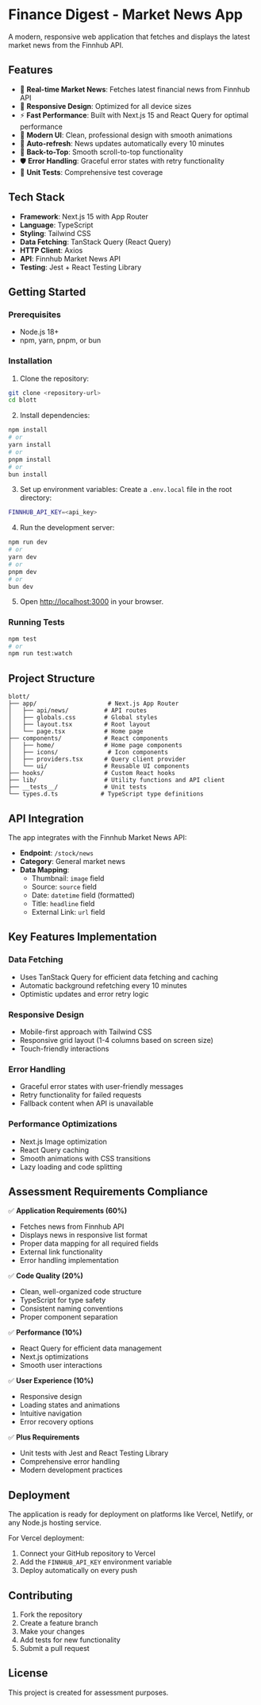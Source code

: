 # Finance Digest - Market News App

A modern, responsive web application that fetches and displays the latest market news from the Finnhub API.

## Features

- 📰 **Real-time Market News**: Fetches latest financial news from Finnhub API
- 📱 **Responsive Design**: Optimized for all device sizes
- ⚡ **Fast Performance**: Built with Next.js 15 and React Query for optimal performance
- 🎨 **Modern UI**: Clean, professional design with smooth animations
- 🔄 **Auto-refresh**: News updates automatically every 10 minutes
- 🚀 **Back-to-Top**: Smooth scroll-to-top functionality
- 🛡️ **Error Handling**: Graceful error states with retry functionality
- 🧪 **Unit Tests**: Comprehensive test coverage

## Tech Stack

- **Framework**: Next.js 15 with App Router
- **Language**: TypeScript
- **Styling**: Tailwind CSS
- **Data Fetching**: TanStack Query (React Query)
- **HTTP Client**: Axios
- **API**: Finnhub Market News API
- **Testing**: Jest + React Testing Library

## Getting Started

### Prerequisites

- Node.js 18+ 
- npm, yarn, pnpm, or bun

### Installation

1. Clone the repository:
```bash
git clone <repository-url>
cd blott
```

2. Install dependencies:
```bash
npm install
# or
yarn install
# or
pnpm install
# or
bun install
```

3. Set up environment variables:
Create a `.env.local` file in the root directory:
```bash
FINNHUB_API_KEY=<api_key>
```

4. Run the development server:
```bash
npm run dev
# or
yarn dev
# or
pnpm dev
# or
bun dev
```

5. Open [http://localhost:3000](http://localhost:3000) in your browser.

### Running Tests

```bash
npm test
# or
npm run test:watch
```

## Project Structure

```
blott/
├── app/                    # Next.js App Router
│   ├── api/news/          # API routes
│   ├── globals.css        # Global styles
│   ├── layout.tsx         # Root layout
│   └── page.tsx           # Home page
├── components/            # React components
│   ├── home/              # Home page components
│   ├── icons/              # Icon components
│   ├── providers.tsx      # Query client provider
│   └── ui/                # Reusable UI components
├── hooks/                 # Custom React hooks
├── lib/                   # Utility functions and API client
├── __tests__/             # Unit tests
└── types.d.ts            # TypeScript type definitions
```

## API Integration

The app integrates with the Finnhub Market News API:

- **Endpoint**: `/stock/news`
- **Category**: General market news
- **Data Mapping**:
  - Thumbnail: `image` field
  - Source: `source` field
  - Date: `datetime` field (formatted)
  - Title: `headline` field
  - External Link: `url` field

## Key Features Implementation

### Data Fetching
- Uses TanStack Query for efficient data fetching and caching
- Automatic background refetching every 10 minutes
- Optimistic updates and error retry logic

### Responsive Design
- Mobile-first approach with Tailwind CSS
- Responsive grid layout (1-4 columns based on screen size)
- Touch-friendly interactions

### Error Handling
- Graceful error states with user-friendly messages
- Retry functionality for failed requests
- Fallback content when API is unavailable

### Performance Optimizations
- Next.js Image optimization
- React Query caching
- Smooth animations with CSS transitions
- Lazy loading and code splitting

## Assessment Requirements Compliance

✅ **Application Requirements (60%)**
- Fetches news from Finnhub API
- Displays news in responsive list format
- Proper data mapping for all required fields
- External link functionality
- Error handling implementation

✅ **Code Quality (20%)**
- Clean, well-organized code structure
- TypeScript for type safety
- Consistent naming conventions
- Proper component separation

✅ **Performance (10%)**
- React Query for efficient data management
- Next.js optimizations
- Smooth user interactions

✅ **User Experience (10%)**
- Responsive design
- Loading states and animations
- Intuitive navigation
- Error recovery options

✅ **Plus Requirements**
- Unit tests with Jest and React Testing Library
- Comprehensive error handling
- Modern development practices

## Deployment

The application is ready for deployment on platforms like Vercel, Netlify, or any Node.js hosting service.

For Vercel deployment:
1. Connect your GitHub repository to Vercel
2. Add the `FINNHUB_API_KEY` environment variable
3. Deploy automatically on every push

## Contributing

1. Fork the repository
2. Create a feature branch
3. Make your changes
4. Add tests for new functionality
5. Submit a pull request

## License

This project is created for assessment purposes.